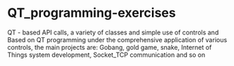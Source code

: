 # QT_programming-exercises
QT - based API calls, a variety of classes and simple use of controls and Based on QT programming under the comprehensive application of various controls, the main projects are: Gobang, gold game, snake, Internet of Things system development, Socket_TCP communication and so on
